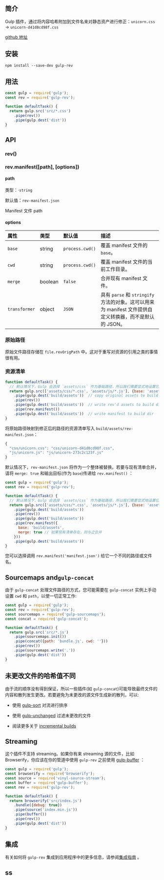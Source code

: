 ## 简介

Gulp 插件，通过将内容哈希附加到文件名来对静态资产进行修正：`unicorn.css` → `unicorn-d41d8cd98f.css`

[github 地址](https://github.com/sindresorhus/gulp-rev)

## 安装

```
npm install --save-dev gulp-rev
```

## 用法

```js
const gulp = require('gulp');
const rev = require('gulp-rev');

function defaultTask() {
  return gulp.src('src/*.css')
    .pipe(rev())
    .pipe(gulp.dest('dist'))
}
```

## API

### rev\(\)

### rev.manifest\(\[path\], \[options\]\)

#### path

类型：·`string`

默认值：`rev-manifest.json`

Manifest 文件 path

#### options

| 属性 | 类型 | 默认值 | 描述 |
| :--- | :--- | :--- | :--- |
| `base` | string | `process.cwd()` | 覆盖 manifest 文件的 `base`。 |
| `cwd` | string | `process.cwd()` | 覆盖 manifest 文件的当前工作目录。 |
| `merge` | boolean | `false` | 合并现有 manifest 文件。 |
| `transformer` | object | `JSON` | 具有 `parse` 和 `stringify` 方法的对象。这可以用来为 manifest 文件提供自定义转换器，而不是默认的 JSON。 |

### 原始路径

原始文件路径存储在 `file.revOrigPath` 中。这对于重写对资源的引用之类的事情很有用。

### 资源清单

```js
function defaultTask() {
  // 默认情况下，Gulp 会选择 `assets/css` 作为基础路径，所以我们需要显式地设置它:
  return gulp.src(['assets/css/*.css', 'assets/js/*.js'], {base: 'assets'})
    .pipe(gulp.dest('build/assets'))  // copy original assets to build dir
    .pipe(rev())
    .pipe(gulp.dest('build/assets'))  // write rev'd assets to build dir
    .pipe(rev.manifest())
    .pipe(gulp.dest('build/assets'))  // write manifest to build dir
}
```

将原始路径映射到修正后的路径的资源清单写入 `build/assets/rev-manifest.json`：

```js
{
  "css/unicorn.css": "css/unicorn-d41d8cd98f.css",
  "js/unicorn.js": "js/unicorn-273c2c123f.js"
}
```

默认情况下，`rev-manifest.json` 将作为一个整体被替换。若要与现有清单合并，请将 `merge: true` 和输出目标\(作为 `base`\)传递给 `rev.manifest()` ：

```js
const gulp = require('gulp');
const rev = require('gulp-rev');

function defaultTask() {
  // 默认情况下，Gulp 会选择 `assets/css` 作为基础路径，所以我们需要显式地设置它:
  return gulp.src(['assets/css/*.css', 'assets/js/*.js'], {base: 'assets'})
    .pipe(gulp.dest('build/assets'))
    .pipe(rev())
    .pipe(gulp.dest('build/assets'))
    .pipe(rev.manifest({
      base: 'build/assets',
      merge: true // 如果现有清单存在，则与之合并
    }))
    .pipe(gulp.dest('build/assets'))
}
```

您可以选择调用 `rev.manifest('manifest.json')` 给它一个不同的路径或文件名。

## Sourcemaps and`gulp-concat`

由于 `gulp-concat` 处理文件路径的方式，您可能需要在 `gulp-concat` 实例上手动设置 `cwd` 和 `path`，以使一切正常工作:

```js
const gulp = require('gulp');
const rev = require('gulp-rev');
const sourcemaps = require('gulp-sourcemaps');
const concat = require('gulp-concat');

function defaultTask() {
  return gulp.src('src/*.js')
    .pipe(sourcemaps.init())
    .pipe(concat({path: 'bundle.js', cwd: ''}))
    .pipe(rev())
    .pipe(sourcemaps.write('.'))
    .pipe(gulp.dest('dist'))
}
```

## 未更改文件的哈希值不同

由于流的顺序没有得到保证，所以一些插件\(如 `gulp-concat`\)可能导致最终文件的内容和散列发生更改。若要避免为未更改的源文件生成新的散列，可以:

* 使用 [gulp-sort](/cha-jian/gulp-sort.md) 对流进行排序

* 使用 [gulp-unchanged](https://github.com/sindresorhus/gulp-changed) 过滤未更改的文件

* 阅读更多关于 [incremental builds](https://github.com/gulpjs/gulp#incremental-builds)

## Streaming

这个插件不支持 streaming。如果你有来 streaming 源的文件，比如 Browserify，你应该在你的管道中使用 `gulp-rev` 之前使用 [gulp-buffer](/cha-jian/gulp-buffer.md) ：

```js
const gulp = require('gulp');
const browserify = require('browserify');
const source = require('vinyl-source-stream');
const buffer = require('gulp-buffer');
const rev = require('gulp-rev');

function defaultTask() {
  return browserify('src/index.js')
    .bundle({debug: true})
    .pipe(source('index.min.js'))
    .pipe(buffer())
    .pipe(rev())
    .pipe(gulp.dest('dist'))
}
```

## 集成

有关如何将 `gulp-rev` 集成到应用程序中的更多信息，请参阅[集成指南](https://github.com/sindresorhus/gulp-rev/blob/master/integration.md) 。

## ss



